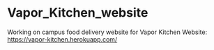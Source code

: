 # Vapor_Kitchen_website
Working on campus food delivery website for Vapor Kitchen
Website: https://vapor-kitchen.herokuapp.com/

